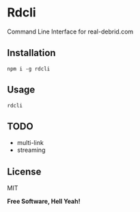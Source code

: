 Rdcli
===

Command Line Interface for real-debrid.com

## Installation

`npm i -g rdcli`

## Usage

`rdcli`

## TODO

- multi-link
- streaming

License
---

MIT

**Free Software, Hell Yeah!**

